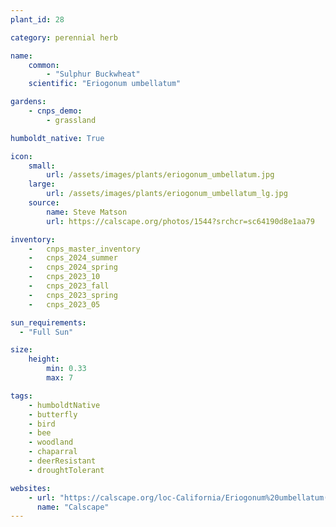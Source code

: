 ```yaml
---
plant_id: 28

category: perennial herb

name: 
    common: 
        - "Sulphur Buckwheat"  
    scientific: "Eriogonum umbellatum"   

gardens:
    - cnps_demo:
        - grassland

humboldt_native: True

icon: 
    small: 
        url: /assets/images/plants/eriogonum_umbellatum.jpg
    large: 
        url: /assets/images/plants/eriogonum_umbellatum_lg.jpg
    source: 
        name: Steve Matson 
        url: https://calscape.org/photos/1544?srchcr=sc64190d8e1aa79

inventory: 
    -   cnps_master_inventory
    -   cnps_2024_summer
    -   cnps_2024_spring
    -   cnps_2023_10
    -   cnps_2023_fall
    -   cnps_2023_spring
    -   cnps_2023_05

sun_requirements:
  - "Full Sun"

size:
    height: 
        min: 0.33
        max: 7

tags: 
    - humboldtNative
    - butterfly
    - bird
    - bee
    - woodland
    - chaparral
    - deerResistant
    - droughtTolerant

websites: 
    - url: "https://calscape.org/loc-California/Eriogonum%20umbellatum(%20)"
      name: "Calscape"
---
```

